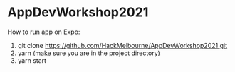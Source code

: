 # AppDevWorkshop2021

How to run app on Expo:
1. git clone https://github.com/HackMelbourne/AppDevWorkshop2021.git
2. yarn (make sure you are in the project directory)
3. yarn start
